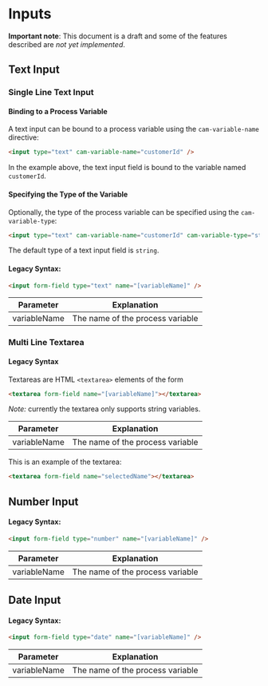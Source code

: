 # Inputs

__Important note__:
This document is a draft and some of the features described are _not yet implemented_.

## Text Input

### Single Line Text Input

#### Binding to a Process Variable

A text input can be bound to a process variable using the `cam-variable-name` directive:

```html
<input type="text" cam-variable-name="customerId" />
```

In the example above, the text input field is bound to the variable named `customerId`.

#### Specifying the Type of the Variable

Optionally, the type of the process variable can be specified using the `cam-variable-type`:


```html
<input type="text" cam-variable-name="customerId" cam-variable-type="string" />
```

The default type of a text input field is `string`.

#### Legacy Syntax:

```html
<input form-field type="text" name="[variableName]" />
```

Parameter | Explanation
--------- | -----------
variableName | The name of the process variable 

### Multi Line Textarea

#### Legacy Syntax

Textareas are HTML `<textarea>` elements of the form

```html
<textarea form-field name="[variableName]"></textarea>
```

*Note:* currently the textarea only supports string variables.

Parameter | Explanation
--------- | -----------
variableName | The name of the process variable 

This is an example of the textarea:

```html
<textarea form-field name="selectedName"></textarea>
```

## Number Input

#### Legacy Syntax:

```html
<input form-field type="number" name="[variableName]" />
```

Parameter | Explanation
--------- | -----------
variableName | The name of the process variable


## Date Input

#### Legacy Syntax:

```html
<input form-field type="date" name="[variableName]" />
```

Parameter | Explanation
--------- | -----------
variableName | The name of the process variable

